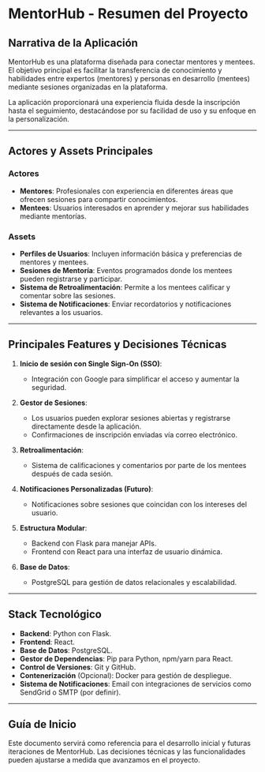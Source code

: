 # MentorHub - Resumen del Proyecto

## Narrativa de la Aplicación
MentorHub es una plataforma diseñada para conectar mentores y mentees. El objetivo principal es facilitar la transferencia de conocimiento y habilidades entre expertos (mentores) y personas en desarrollo (mentees) mediante sesiones organizadas en la plataforma. 

La aplicación proporcionará una experiencia fluida desde la inscripción hasta el seguimiento, destacándose por su facilidad de uso y su enfoque en la personalización.

---

## Actores y Assets Principales

### Actores
- **Mentores**: Profesionales con experiencia en diferentes áreas que ofrecen sesiones para compartir conocimientos.
- **Mentees**: Usuarios interesados en aprender y mejorar sus habilidades mediante mentorías.

### Assets
- **Perfiles de Usuarios**: Incluyen información básica y preferencias de mentores y mentees.
- **Sesiones de Mentoría**: Eventos programados donde los mentees pueden registrarse y participar.
- **Sistema de Retroalimentación**: Permite a los mentees calificar y comentar sobre las sesiones.
- **Sistema de Notificaciones**: Enviar recordatorios y notificaciones relevantes a los usuarios.

---

## Principales Features y Decisiones Técnicas

1. **Inicio de sesión con Single Sign-On (SSO)**:
   - Integración con Google para simplificar el acceso y aumentar la seguridad.

2. **Gestor de Sesiones**:
   - Los usuarios pueden explorar sesiones abiertas y registrarse directamente desde la aplicación.
   - Confirmaciones de inscripción enviadas vía correo electrónico.

3. **Retroalimentación**:
   - Sistema de calificaciones y comentarios por parte de los mentees después de cada sesión.

4. **Notificaciones Personalizadas (Futuro)**:
   - Notificaciones sobre sesiones que coincidan con los intereses del usuario.

5. **Estructura Modular**:
   - Backend con Flask para manejar APIs.
   - Frontend con React para una interfaz de usuario dinámica.

6. **Base de Datos**:
   - PostgreSQL para gestión de datos relacionales y escalabilidad.

---

## Stack Tecnológico

- **Backend**: Python con Flask.
- **Frontend**: React.
- **Base de Datos**: PostgreSQL.
- **Gestor de Dependencias**: Pip para Python, npm/yarn para React.
- **Control de Versiones**: Git y GitHub.
- **Contenerización** (Opcional): Docker para gestión de despliegue.
- **Sistema de Notificaciones**: Email con integraciones de servicios como SendGrid o SMTP (por definir).

---

## Guía de Inicio
Este documento servirá como referencia para el desarrollo inicial y futuras iteraciones de MentorHub. Las decisiones técnicas y las funcionalidades pueden ajustarse a medida que avanzamos en el proyecto.

